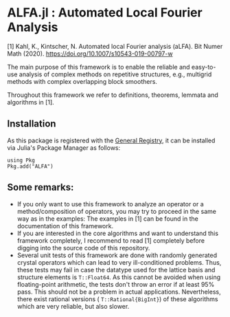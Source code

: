 # ALFA.jl : Automated Local Fourier Analysis


[1] Kahl, K., Kintscher, N. Automated local Fourier analysis (aLFA). Bit Numer Math (2020). <https://doi.org/10.1007/s10543-019-00797-w>

The main purpose of this framework is to enable the reliable and easy-to-use analysis of complex methods on repetitive structures, e.g.,  multigrid methods with complex overlapping block smoothers.

Throughout this framework we refer to definitions, theorems, lemmata and algorithms in [1].


## Installation

As this package is registered with the [General Registry](https://github.com/JuliaRegistries/General), it can be installed via Julia's Package Manager as follows:

```
using Pkg
Pkg.add("ALFA")
```

## Some remarks:
- If you only want to use this framework to analyze an operator or a method/composition of operators, you may try to proceed in the same way as in the examples: The examples in [1] can be found in the documentation of this framework.
- If you are interested in the core algorithms and want to understand this framework completely, I recommend to read [1] completely before digging into the source code of this repository.
- Several unit tests of this framework are done with randomly generated crystal operators which can lead to very ill-conditioned problems. Thus, these tests may fail in case the datatype used for the lattice basis and structure elements is  `T::Float64`. As this cannot be avoided when using floating-point arithmetic, the tests don't throw an error if at least $95\%$ pass. This should not be a problem in actual applications. Nevertheless, there exist rational versions ( `T::Rational{BigInt}`) of these algorithms which are very reliable, but also slower.
